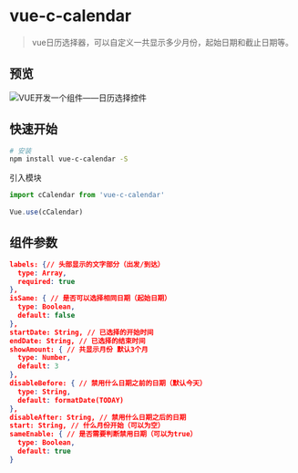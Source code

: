 # vue-c-calendar

> vue日历选择器，可以自定义一共显示多少月份，起始日期和截止日期等。

## 预览

![VUE开发一个组件——日历选择控件](http://www.javanx.cn/wp-content/themes/lensnews2.2/images/post/20181102174827.png)

## 快速开始

``` bash
# 安装
npm install vue-c-calendar -S
```

引入模块
```javascript
import cCalendar from 'vue-c-calendar'
 
Vue.use(cCalendar)

```
## 组件参数
```json
labels: {// 头部显示的文字部分（出发/到达）
  type: Array,
  required: true
},
isSame: { // 是否可以选择相同日期（起始日期）
  type: Boolean,
  default: false
},
startDate: String, // 已选择的开始时间
endDate: String, // 已选择的结束时间
showAmount: { // 共显示月份 默认3个月
  type: Number,
  default: 3
},
disableBefore: { // 禁用什么日期之前的日期（默认今天）
  type: String,
  default: formatDate(TODAY)
},
disableAfter: String, // 禁用什么日期之后的日期
start: String, // 什么月份开始（可以为空）
sameEnable: { // 是否需要判断禁用日期（可以为true）
  type: Boolean,
  default: true
}
```

